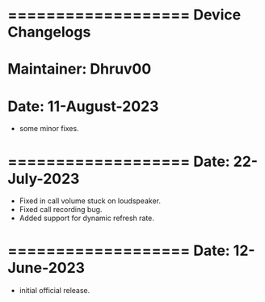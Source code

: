 ===================
Device Changelogs
===================
Maintainer: Dhruv00
===================
Date: 11-August-2023
===================
- some minor fixes.


===================
Date: 22-July-2023
===================
- Fixed in call volume stuck on loudspeaker.
- Fixed call recording bug.
- Added support for dynamic refresh rate.


===================
Date: 12-June-2023
===================
- initial official release.
